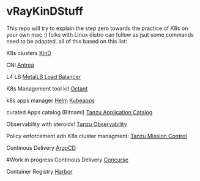 # vRayKinDStuff
This repo will try to explain the step zero towards the practice of K8s on your own mac :) folks with Linux distro can follow as jsut some commands need to be adapted. all of this based on this list:

K8s clusters
[KinD](https://kind.sigs.k8s.io/)

CNI
[Antrea](https://antrea.io/)

L4 LB
[MetalLB Load Balancer](https://metallb.universe.tf/)

K8s Management tool kit
[Octant](https://reference.octant.dev/?path=/docs/docs-intro--page#getting-started)

k8s apps manager
[Helm](https://helm.sh/)
[Kubeapps](https://kubeapps.com/)

curated Apps catalog (Bitnami)
[Tanzu Application Catalog](https://bitnami.com/)

Observability with steroids!
[Tanzu Observability](https://docs.wavefront.com/)

Policy enforcement adn K8s cluster managment:
[Tanzu Mission Control](https://docs.vmware.com/en/VMware-Tanzu-Mission-Control/index.html)

Continous Delivery 
[ArgoCD](https://argoproj.github.io/argo-cd/)

#Work in progress
Continous Delivery
[Concurse](https://concourse-ci.org/)

Container Registry
[Harbor](https://goharbor.io/docs/2.2.0/install-config/)
